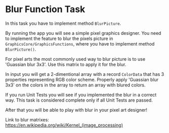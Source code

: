 # Blur Function Task

In this task you have to implement method `BlurPicture`.

By running the app you will see a simple pixel graphics designer.
You need to implement the feature to blur the pixels picture in `GraphicsCore/GraphicsFunctions`, where you have to implement method `BlurPicture()`.

For pixel arts the most commonly used way to blur picture is to use 'Guassian blur 3x3'. Use this matrix to apply it for the blur.

In input you will get a 2-dimentional array with a record `ColorData` that has 3 properties representing RGB color scheme.
Properly apply 'Guassian blur 3x3' on the colors in the array to return an array with blured colors.

If you run Unit Tests you will see if you implemented the blur in a correct way.
This task is considered complete only if all Unit Tests are passed.

After that you will be able to play with blur in your pixel art designer!

Link to blur matrixes: https://en.wikipedia.org/wiki/Kernel_(image_processing)
